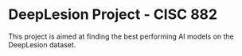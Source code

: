 # DeepLesion Project - CISC 882
This project is aimed at finding the best performing AI models on the DeepLesion dataset.
